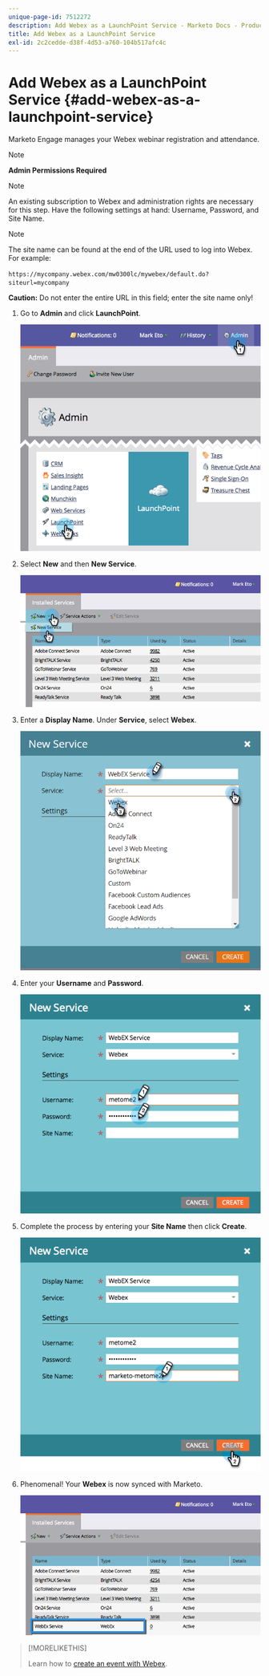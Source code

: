 ```yaml
---
unique-page-id: 7512272
description: Add Webex as a LaunchPoint Service - Marketo Docs - Product Documentation
title: Add Webex as a LaunchPoint Service
exl-id: 2c2cedde-d38f-4d53-a760-104b517afc4c
---
```

# Add Webex as a LaunchPoint Service {#add-webex-as-a-launchpoint-service}

Marketo Engage manages your Webex webinar registration and attendance.

>[!NOTE]
>
>**Admin Permissions Required**

>[!NOTE]
>
>An existing subscription to Webex and administration rights are necessary for this step. Have the following settings at hand: Username, Password, and Site Name.

>[!NOTE]
>
>The site name can be found at the end of the URL used to log into Webex. For example:
>
>`https://mycompany.webex.com/mw0300lc/mywebex/default.do?siteurl=mycompany`
>
>**Caution:** Do not enter the entire URL in this field; enter the site name only!

1. Go to **Admin** and click **LaunchPoint**.

   ![](assets/image2015-4-23-11-3a20-3a43.png)

1. Select **New** and then **New Service**.

   ![](assets/webex-new-service.png)

1. Enter a **Display Name**. Under **Service**, select **Webex**.

   ![](assets/new-service-webex.png)

1. Enter your **Username** and **Password**.

   ![](assets/image2015-4-24-18-3a56-3a56.png)

1. Complete the process by entering your **Site Name** then click **Create**.

   ![](assets/image2015-4-24-18-3a58-3a43.png)

1. Phenomenal! Your **Webex** is now synced with Marketo.

   ![](assets/webex.png)

>[!MORELIKETHIS]
>
>Learn how to [create an event with Webex](/help/marketo/product-docs/demand-generation/events/create-an-event/create-an-event-with-webex.md).
